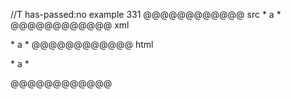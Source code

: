 //T has-passed:no
example 331
@@@@@@@@@@@@ src
* a *
@@@@@@@@@@@@ xml
<?xml version="1.0" encoding="UTF-8"?>
<!DOCTYPE document SYSTEM "CommonMark.dtd">
<document xmlns="http://commonmark.org/xml/1.0">
  <paragraph>
    <text>* a *</text>
  </paragraph>
</document>
@@@@@@@@@@@@ html
<p>* a *</p>
@@@@@@@@@@@@
